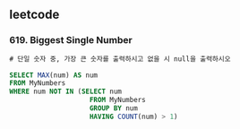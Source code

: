 ## leetcode
### 619. Biggest Single Number

```sql
# 단일 숫자 중, 가장 큰 숫자를 출력하시고 없을 시 null을 출력하시오

SELECT MAX(num) AS num 
FROM MyNumbers 
WHERE num NOT IN (SELECT num
                    FROM MyNumbers
                    GROUP BY num 
                    HAVING COUNT(num) > 1)
```
